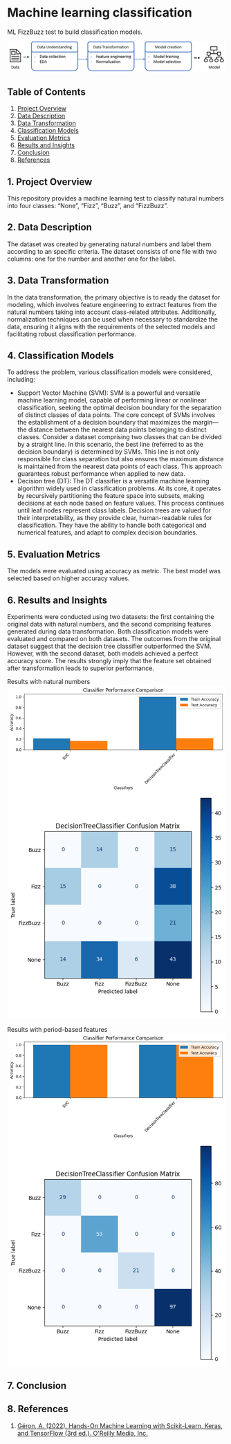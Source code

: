 # Machine learning classification
ML FizzBuzz test to build classification models.

![Pipeline](./fizzbuzz_classification/images/datapipeline.png)

## Table of Contents
1. [Project Overview](#project-overview)
2. [Data Description](#data-description)
3. [Data Transformation](#data-transformation)
3. [Classification Models](#classification-models)
4. [Evaluation Metrics](#evaluation-metrics)
5. [Results and Insights](#results-and-insights)
6. [Conclusion](#conclusion)
7. [References](#references)

## 1. Project Overview <a name="project-overview"></a>
This repository provides a machine learning test to classify natural numbers into four classes: “None”, “Fizz”, “Buzz”, and “FizzBuzz”.


## 2. Data Description <a name="data-description"></a>
The dataset was created by generating natural numbers and label them according to an specific criteria. The dataset consists of one file with two columns: one for the number and another one for the label.


## 3. Data Transformation <a name="data-transformation"></a>
In the data transformation, the primary objective is to ready the dataset for modeling, which involves feature engineering to extract features from the natural numbers taking into account class-related attributes. Additionally, normalization techniques can be used when necessary to standardize the data, ensuring it aligns with the requirements of the selected models and facilitating robust classification performance.


## 4. Classification Models <a name="classification-models"></a>
To address the problem, various classification models were considered, including:
- Support Vector Machine (SVM): SVM is a powerful and versatile machine learning model, capable of performing linear or nonlinear classification, seeking the optimal decision boundary for the separation of distinct classes of data points. The core concept of SVMs involves the establishment of a decision boundary that maximizes the margin—the distance between the nearest data points belonging to distinct classes. Consider a dataset comprising two classes that can be divided by a straight line. In this scenario, the best line (referred to as the decision boundary) is determined by SVMs. This line is not only responsible for class separation but also ensures the maximum distance is maintained from the nearest data points of each class. This approach guarantees robust performance when applied to new data.
- Decision tree (DT): The DT classifier is a versatile machine learning algorithm widely used in classification problems. At its core, it operates by recursively partitioning the feature space into subsets, making decisions at each node based on feature values. This process continues until leaf nodes represent class labels. Decision trees are valued for their interpretability, as they provide clear, human-readable rules for classification. They have the ability to handle both categorical and numerical features, and adapt to complex decision boundaries.


## 5. Evaluation Metrics <a name="evaluation-metrics"></a>
The models were evaluated using accuracy as metric. The best model was selected based on higher accuracy values.


## 6. Results and Insights <a name="results-and-insights"></a>
Experiments were conducted using two datasets: the first containing the original data with natural numbers, and the second comprising features generated during data transformation. Both classification models were evaluated and compared on both datasets.
The outcomes from the original dataset suggest that the decision tree classifier outperformed the SVM. However, with the second dataset, both models achieved a perfect accuracy score.
The results strongly imply that the feature set obtained after transformation leads to superior performance.

Results with natural numbers
![Classifiers in original data](./fizzbuzz_classification/images/originaldata_classifiers_comparison.png)
![Best classifier in original data confusion matrix](./fizzbuzz_classification/images/originaldata_bestclassifier_cm.png)

Results with period-based features
![Classifiers in preprocessed data](./fizzbuzz_classification/images/preprocesseddata_classifiers_comparison.png)
![Best classifier in preprocessed data confusion matrix](./fizzbuzz_classification/images/preprocesseddata_bestclassifier_cm.png)

## 7. Conclusion <a name="conclusion"></a>


## 8. References <a name="references"></a>
1. [Géron, A. (2022). Hands-On Machine Learning with Scikit-Learn, Keras, and TensorFlow (3rd ed.). O'Reilly Media, Inc.](https://www.oreilly.com/library/view/hands-on-machine-learning/9781098125967/)

